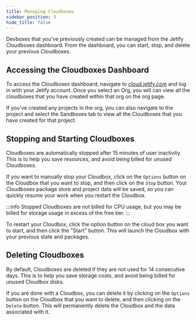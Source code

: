 ```yaml
---
title: Managing Cloudboxes
sidebar_position: 3
hide_title: false
---
```

Devboxes that you've previously created can be managed from the Jetify Cloudboxes dashboard. From the dashboard, you can start, stop, and delete your previous Cloudboxes.

## Accessing the Cloudboxes Dashboard

To access the Cloudboxes dashboard, navigate to [cloud.jetify.com](https://cloud.jetify.com) and log in with your Jetify account. Once you select an Org, you will can view all the cloudboxes that you have created within that org on the org page.

If you've created any projects in the org, you can also navigate to the project and select the Sandboxes tab to view all the Cloudboxes that you have created for that project.

## Stopping and Starting Cloudboxes

Cloudboxes are automatically stopped after 15 minutes of user inactivity. This is to help you save resources, and avoid being billed for unused Cloudboxes.

If you want to manually stop your Cloudbox, click on the `Options` button on the Cloudbox that you want to stop, and then click on the `Stop` button. Your Cloudboxes package store and project data will be saved, so you can quickly resume your work when you restart the Cloudbox.

:::info
Stopped Cloudboxes are not billed for CPU usage, but you may be billed for storage usage in excess of the free tier.
:::

To restart your Cloudbox, click the option button on the cloud box you want to start, and then click the "Start" button. This will launch the Cloudbox with your previous state and packages.

## Deleting Cloudboxes

By default, Cloudboxes are deleted if they are not used for 14 consecutive days. This is to help you save storage costs, and avoid being billed for unused Cloudbox disks.

If you are done with a Cloudbox, you can delete it by clicking on the `Options` button on the Cloudbox that you want to delete, and then clicking on the `Delete` button. This will permanently delete the Cloudbox and the data associated with it.
